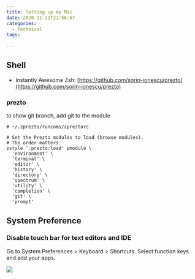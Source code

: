 ```yaml
---
title: Setting up my Mac
date: 2020-11-21T21:56:57
categories:
  - technical
tags:
  
---
```



## Shell

* Instantly Awesome Zsh: [https://github.com/sorin-ionescu/prezto](https://github.com/sorin-ionescu/prezto)

### prezto

to show git branch, add git to the module

```text
# ~/.zprezto/runcoms/zpreztorc

# Set the Prezto modules to load (browse modules).
# The order matters.
zstyle ':prezto:load' pmodule \
  'environment' \
  'terminal' \
  'editor' \
  'history' \
  'directory' \
  'spectrum' \
  'utility' \
  'completion' \
  'git' \
  'prompt'
```



## System Preference

### Disable touch bar for text editors and IDE

Go to System Preferences &gt; Keyboard &gt; Shortcuts. Select function keys and add your apps.

![](.gitbook/assets/image%20%2820%29.png)

